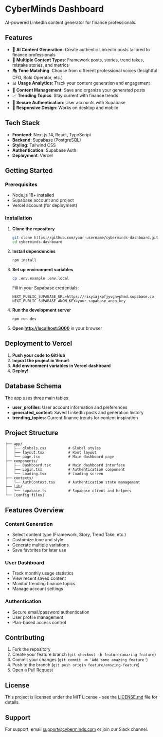 # CyberMinds Dashboard

AI-powered LinkedIn content generator for finance professionals.

## Features

- 🧠 **AI Content Generation**: Create authentic LinkedIn posts tailored to finance professionals
- 🎯 **Multiple Content Types**: Framework posts, stories, trend takes, mistake stories, and metrics
- 🎭 **Tone Matching**: Choose from different professional voices (Insightful CFO, Bold Operator, etc.)
- 📊 **Usage Analytics**: Track your content generation and engagement
- 💾 **Content Management**: Save and organize your generated posts
- 📈 **Trending Topics**: Stay current with finance trends
- 🔐 **Secure Authentication**: User accounts with Supabase
- 📱 **Responsive Design**: Works on desktop and mobile

## Tech Stack

- **Frontend**: Next.js 14, React, TypeScript
- **Backend**: Supabase (PostgreSQL)
- **Styling**: Tailwind CSS
- **Authentication**: Supabase Auth
- **Deployment**: Vercel

## Getting Started

### Prerequisites

- Node.js 18+ installed
- Supabase account and project
- Vercel account (for deployment)

### Installation

1. **Clone the repository**
   ```bash
   git clone https://github.com/your-username/cyberminds-dashboard.git
   cd cyberminds-dashboard
   ```

2. **Install dependencies**
   ```bash
   npm install
   ```

3. **Set up environment variables**
   ```bash
   cp .env.example .env.local
   ```
   
   Fill in your Supabase credentials:
   ```
   NEXT_PUBLIC_SUPABASE_URL=https://rixyiajkpfjyvgnvphmd.supabase.co
   NEXT_PUBLIC_SUPABASE_ANON_KEY=your_supabase_anon_key
   ```

4. **Run the development server**
   ```bash
   npm run dev
   ```

5. **Open [http://localhost:3000](http://localhost:3000)** in your browser

## Deployment to Vercel

1. **Push your code to GitHub**
2. **Import the project in Vercel**
3. **Add environment variables in Vercel dashboard**
4. **Deploy!**

## Database Schema

The app uses three main tables:

- **user_profiles**: User account information and preferences
- **generated_content**: Saved LinkedIn posts and generation history
- **trending_topics**: Current finance trends for content inspiration

## Project Structure

```
├── app/
│   ├── globals.css          # Global styles
│   ├── layout.tsx           # Root layout
│   └── page.tsx             # Main dashboard page
├── components/
│   ├── Dashboard.tsx        # Main dashboard interface
│   ├── Login.tsx            # Authentication component
│   └── Loading.tsx          # Loading screen
├── contexts/
│   └── AuthContext.tsx      # Authentication state management
├── lib/
│   └── supabase.ts          # Supabase client and helpers
└── [config files]
```

## Features Overview

### Content Generation
- Select content type (Framework, Story, Trend Take, etc.)
- Customize tone and style
- Generate multiple variations
- Save favorites for later use

### User Dashboard
- Track monthly usage statistics
- View recent saved content
- Monitor trending finance topics
- Manage account settings

### Authentication
- Secure email/password authentication
- User profile management
- Plan-based access control

## Contributing

1. Fork the repository
2. Create your feature branch (`git checkout -b feature/amazing-feature`)
3. Commit your changes (`git commit -m 'Add some amazing feature'`)
4. Push to the branch (`git push origin feature/amazing-feature`)
5. Open a Pull Request

## License

This project is licensed under the MIT License - see the [LICENSE.md](LICENSE.md) file for details.

## Support

For support, email support@cyberminds.com or join our Slack channel.
